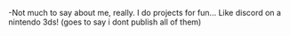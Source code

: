 -Not much to say about me, really. I do projects for fun... Like discord on a nintendo 3ds! (goes to say i dont publish all of them)
<!---
lendome/lendome is a ✨ special ✨ repository because its `README.md` (this file) appears on your GitHub profile.
You can click the Preview link to take a look at your changes.
--->
